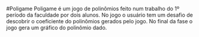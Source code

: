 #Poligame
Poligame é um jogo de polinômios feito num trabalho do 1º período da faculdade por dois alunos.
No jogo o usuário tem um desafio de descobrir o coeficiente do polinômios gerados pelo jogo. No final da fase o jogo gera um gráfico do polinômio dado.
